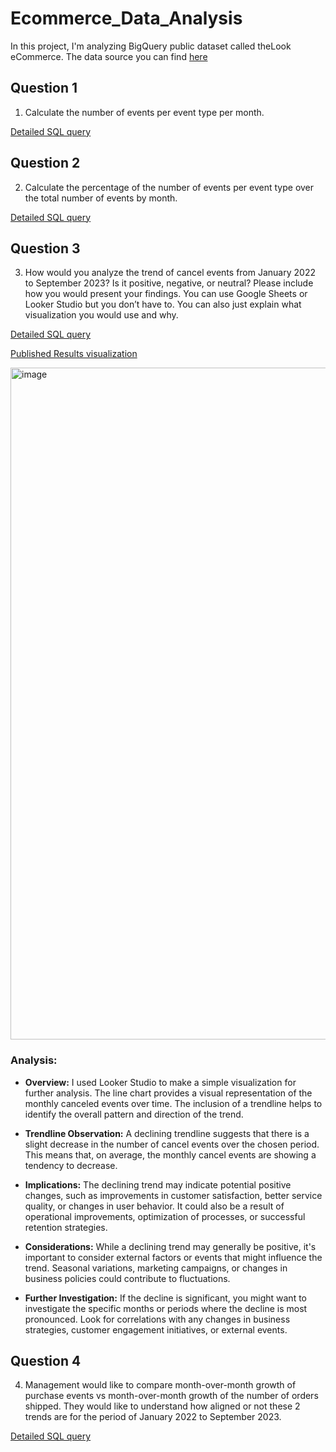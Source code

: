 # Ecommerce_Data_Analysis
In this project, I'm analyzing BigQuery public dataset called theLook eCommerce. 
The data source you can find [here](https://console.cloud.google.com/marketplace/product/bigquery-public-data/thelook-ecommerce?project=bitly-dashboards)


## Question 1

1.	Calculate the number of events per event type per month.

   [Detailed SQL query](https://github.com/amatshkalyan/Ecommerce_Data_Analysis/blob/main/question_1.sql)

## Question 2

2.	Calculate the percentage of the number of events per event type over the total number of events by month.

[Detailed SQL query](https://github.com/amatshkalyan/Ecommerce_Data_Analysis/blob/main/question_2.sql)


## Question 3

3.	How would you analyze the trend of cancel events from January 2022 to September 2023? Is it positive, negative, or neutral? Please include how you would present your findings. You can use Google Sheets or Looker Studio but you don’t have to. You can also just explain what visualization you would use and why.

[Detailed SQL query](https://github.com/amatshkalyan/Ecommerce_Data_Analysis/blob/main/question_3.sql)

[Published Results visualization](https://lookerstudio.google.com/reporting/89ded0b3-6db0-4a15-88cc-6b95b8d7b627)

<img width="1075" alt="image" src="https://github.com/amatshkalyan/Ecommerce_Data_Analysis/assets/149266119/3e62716c-344a-44e6-8543-4db999ce03af">

### Analysis:

* **Overview:**
I used Looker Studio to make a simple visualization for further analysis. 
The line chart provides a visual representation of the monthly canceled events over time.
The inclusion of a trendline helps to identify the overall pattern and direction of the trend.

* **Trendline Observation:**
A declining trendline suggests that there is a slight decrease in the number of cancel events over the chosen period.
This means that, on average, the monthly cancel events are showing a tendency to decrease.

* **Implications:**
The declining trend may indicate potential positive changes, such as improvements in customer satisfaction, better service quality, or changes in user behavior.
It could also be a result of operational improvements, optimization of processes, or successful retention strategies.

* **Considerations:**
While a declining trend may generally be positive, it's important to consider external factors or events that might influence the trend.
Seasonal variations, marketing campaigns, or changes in business policies could contribute to fluctuations.

* **Further Investigation:**
If the decline is significant, you might want to investigate the specific months or periods where the decline is most pronounced.
Look for correlations with any changes in business strategies, customer engagement initiatives, or external events.

## Question 4

4.	Management would like to compare month-over-month growth of purchase events vs month-over-month growth of the number of orders shipped. They would like to understand how aligned or not these 2 trends are for the period of January 2022 to September 2023.

[Detailed SQL query]( https://github.com/amatshkalyan/Ecommerce_Data_Analysis/blob/main/question_4.sql)




  

